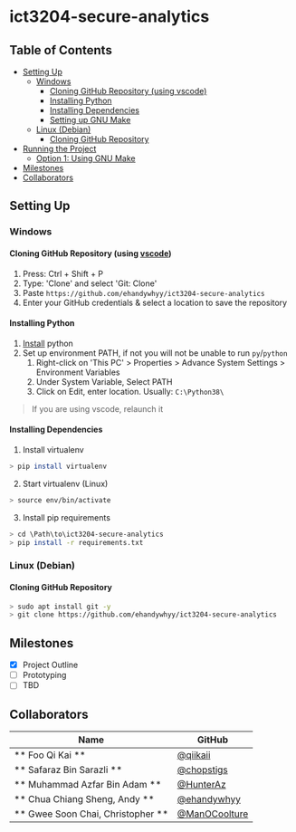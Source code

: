 # ict3204-secure-analytics

## Table of Contents <!-- omit in toc -->
- [Setting Up](#setting-up)
  - [Windows](#windows)
    - [Cloning GitHub Repository (using vscode)](#cloning-github-repository-using-vscode)
    - [Installing Python](#installing-python)
    - [Installing Dependencies](#installing-dependencies)
    - [Setting up GNU Make](#setting-up-gnu-make)
  - [Linux (Debian)](#linux-debian)
    - [Cloning GitHub Repository](#cloning-github-repository)
- [Running the Project](#running-the-project)
  - [Option 1: Using GNU Make](#option-1-using-gnu-make)
- [Milestones](#milestones)
- [Collaborators](#collaborators)

## Setting Up
### Windows
#### Cloning GitHub Repository (using [vscode](https://code.visualstudio.com/))
1. Press: Ctrl + Shift + P
2. Type: 'Clone' and select 'Git: Clone'
3. Paste `https://github.com/ehandywhyy/ict3204-secure-analytics`
4. Enter your GitHub credentials & select a location to save the repository

#### Installing Python
1. [Install](https://www.python.org/ftp/python/3.8.5/python-3.8.5-amd64.exe) python
2. Set up environment PATH, if not you will not be unable to run `py`/`python` 
    1. Right-click on 'This PC' > Properties > Advance System Settings > Environment Variables
    2. Under System Variable, Select PATH
    3. Click on Edit, enter location. Usually: `C:\Python38\`

> If you are using vscode, relaunch it

#### Installing Dependencies
1. Install virtualenv
```bash
> pip install virtualenv
```
2. Start virtualenv (Linux)
```bash
> source env/bin/activate
```
3. Install pip requirements
```bash
> cd \Path\to\ict3204-secure-analytics
> pip install -r requirements.txt
```
### Linux (Debian)
#### Cloning GitHub Repository
```bash
> sudo apt install git -y
> git clone https://github.com/ehandywhyy/ict3204-secure-analytics
```

## Milestones
- [x] Project Outline
- [ ] Prototyping
- [ ] TBD

## Collaborators
| Name            | GitHub                                         | 
| --------------- | ---------------------------------------------- | 
| ** Foo Qi Kai **                  | [@qiikaii](https://github.com/qiikaii) |
| ** Safaraz Bin Sarazli **         | [@chopstigs](https://github.com/chopstigs) |
| ** Muhammad Azfar Bin Adam **     | [@HunterAz](https://github.com/HunterAz) |
| ** Chua Chiang Sheng, Andy **     | [@ehandywhyy](https://github.com/ehandywhyy) |
| ** Gwee Soon Chai, Christopher ** | [@ManOCoolture](https://github.com/ManOCoolture) |
